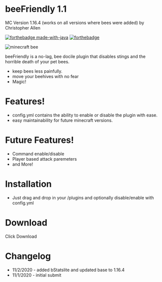# beeFriendly 1.1
MC Version 1.16.4 (works on all versions where bees were added)
by Christopher Allen



[![forthebadge made-with-java](http://ForTheBadge.com/images/badges/made-with-java.svg)](https://java.com/)
[![forthebadge](https://forthebadge.com/images/badges/compatibility-holyshit.svg)](spigotmc.org)

![minecraft bee](https://static.wikia.nocookie.net/minecraft/images/8/86/BeeTypes_%28Animated%29.gif)

beeFriendly is a no-lag, bee docile plugin that disables stings and the horrible death of your pet bees.

  - keep bees less painfully. 
  - move your beehives with no fear
  - Magic!

# Features!

  - config.yml contains the ability to enable or disable the plugin with ease.
  - easy maintainability for future minecraft versions.

# Future Features!
 - Command enable/disable
 - Player based attack paremeters 
 - and More!

# Installation
 - Just drag and drop in your /plugins and optionally disable/enable with config.yml 
 
 # Download
 Click Download

# Changelog
 - 11/2/2020 - added bStatslite and updated base to 1.16.4
 - 11/1/2020 - initial submit

